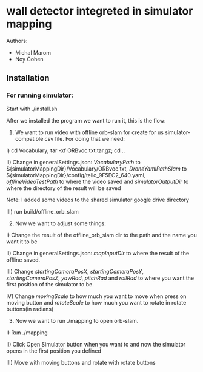 # wall detector integreted in simulator mapping
Authors:

- Michal Marom
- Noy Cohen

## Installation

### For running simulator:

Start with ./install.sh

After we installed the program we want to run it, this is the flow:

1. We want to run video with offline orb-slam for create for us simulator-compatible csv file.
For doing that we need:

I) cd Vocabulary; tar -xf ORBvoc.txt.tar.gz; cd ..

II) Change in generalSettings.json: *VocabularyPath* to ${simulatorMappingDir}/Vocabulary/ORBvoc.txt, *DroneYamlPathSlam* to ${simulatorMappingDir}/config/tello_9F5EC2_640.yaml, *offlineVideoTestPath* to where the video saved and *simulatorOutputDir* to where the directory of the result will be saved

Note: I added some videos to the shared simulator google drive directory

III) run build/offline_orb_slam

2. Now we want to adjust some things:

I) Change the result of the offline_orb_slam dir to the path and the name you want it to be

II) Change in generalSettings.json: *mapInputDir* to where the result of the offline saved.

III) Change *startingCameraPosX*, *startingCameraPosY*, *startingCameraPosZ*, *yawRad*, *pitchRad* and *rollRad* to where you want the first position of the simulator to be.

IV) Change *movingScale* to how much you want to move when press on moving button and *rotateScale* to how much you want to rotate in rotate buttons(in radians)

3. Now we want to run ./mapping to open orb-slam.

I) Run ./mapping

II) Click Open Simulator button when you want to and now the simulator opens in the first position you defined

III) Move with moving buttons and rotate with rotate buttons
